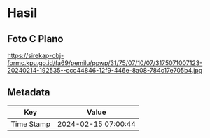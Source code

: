 # Hasil

## Foto C Plano

https://sirekap-obj-formc.kpu.go.id/fa69/pemilu/ppwp/31/75/07/10/07/3175071007123-20240214-192535--ccc44846-12f9-446e-8a08-784c17e705b4.jpg


## Metadata

| Key        | Value               |
| ---------- | ------------------- |
| Time Stamp | 2024-02-15 07:00:44 |



